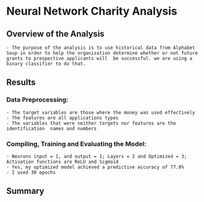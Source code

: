 # Neural Network Charity Analysis
## Overview of the Analysis
    - The purpose of the analysis is to use historical data from Alphabet Soup in order to help the organisation determine whether or not future grants to prospective applicants will  be successful. we are using a binary classifier to do that.

## Results
### Data Preprocessing:
    - The target variables are those where the money was used effectively    
    - The features are all applications types
    - The variables that were neither targets nor features are the identification  names and numbers

### Compiling, Training and Evaluating the Model:
    - Neurons input = 1, and output = 1; Layers = 2 and Optimized = 3; Activation functions are ReLU and Sigmoid
    - Yes, my optimized model achieved a predictive accuracy of 77.8%
    - I used 30 epochs

## Summary
     

